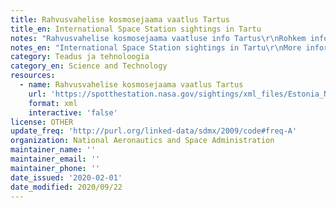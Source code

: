 ```yaml
---
title: Rahvusvahelise kosmosejaama vaatlus Tartus
title_en: International Space Station sightings in Tartu
notes: "Rahvusvahelise kosmosejaama vaatluse info Tartus\r\nRohkem infot: https://spotthestation.nasa.gov/sightings/view.cfm?country=Estonia&region=None&city=Tartu#.XvUCty2w2uo"
notes_en: "International Space Station sightings in Tartu\r\nMore information: https://spotthestation.nasa.gov/sightings/view.cfm?country=Estonia&region=None&city=Tartu#.XvUCty2w2uo"
category: Teadus ja tehnoloogia
category_en: Science and Technology
resources:
  - name: Rahvusvahelise kosmosejaama vaatlus Tartus
    url: 'https://spotthestation.nasa.gov/sightings/xml_files/Estonia_None_Tartu.xml'
    format: xml
    interactive: 'false'
license: OTHER
update_freq: 'http://purl.org/linked-data/sdmx/2009/code#freq-A'
organization: National Aeronautics and Space Administration
maintainer_name: ''
maintainer_email: ''
maintainer_phone: ''
date_issued: '2020-02-01'
date_modified: 2020/09/22
---
```

